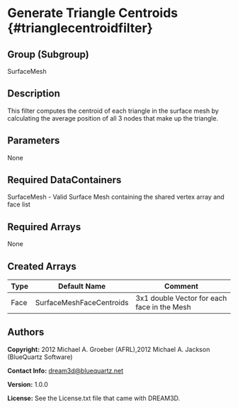 Generate Triangle Centroids {#trianglecentroidfilter}
======

## Group (Subgroup) ##
SurfaceMesh

## Description ##
This filter computes the centroid of each triangle in the surface mesh by calculating the average position of all 3 nodes that make up the triangle.


## Parameters ##
None

## Required DataContainers ##
SurfaceMesh - Valid Surface Mesh containing the shared vertex array and face list

## Required Arrays ##
None

## Created Arrays ##

| Type | Default Name | Comment |
|------|--------------|---------|
| Face | SurfaceMeshFaceCentroids | 3x1 double Vector for each face in the Mesh |


## Authors ##

**Copyright:** 2012 Michael A. Groeber (AFRL),2012 Michael A. Jackson (BlueQuartz Software)

**Contact Info:** dream3d@bluequartz.net

**Version:** 1.0.0

**License:**  See the License.txt file that came with DREAM3D.



